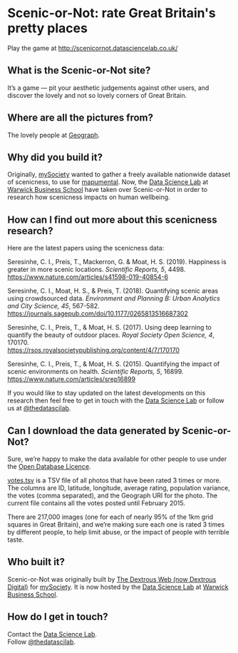 # Scenic-or-Not: rate Great Britain's pretty places

Play the game at http://scenicornot.datasciencelab.co.uk/

## What is the Scenic-or-Not site?

It’s a game — pit your aesthetic judgements against other users, and discover the lovely and not so lovely corners of Great Britain.

## Where are all the pictures from?

The lovely people at [Geograph](http://www.geograph.org.uk/).

## Why did you build it?

Originally, [mySociety](http://www.mysociety.org/) wanted to gather a freely available nationwide dataset of scenicness, to use for [mapumental](https://mapumental.com/). Now, the [Data Science Lab](http://www.datasciencelab.co.uk/) at [Warwick Business School](http://www.wbs.ac.uk/) have taken over Scenic-or-Not in order to research how scenicness impacts on human wellbeing.

## How can I find out more about this scenicness research?

Here are the latest papers using the scenicness data:

Seresinhe, C. I., Preis, T., Mackerron, G. & Moat, H. S. (2019). Happiness is greater in more scenic locations. _Scientific Reports, 5_, 4498.  
https://www.nature.com/articles/s41598-019-40854-6

Seresinhe, C. I., Moat, H. S., & Preis, T. (2018). Quantifying scenic areas using crowdsourced data. _Environment and Planning B: Urban Analytics and City Science, 45_, 567-582.  
https://journals.sagepub.com/doi/10.1177/0265813516687302

Seresinhe, C. I., Preis, T., & Moat, H. S. (2017). Using deep learning to quantify the beauty of outdoor places. _Royal Society Open Science, 4_, 170170.  
https://rsos.royalsocietypublishing.org/content/4/7/170170

Seresinhe, C. I., Preis, T., & Moat, H. S. (2015). Quantifying the impact of scenic environments on health. _Scientific Reports, 5_, 16899.  
https://www.nature.com/articles/srep16899

If you would like to stay updated on the latest developments on this research then feel free to get in touch with the [Data Science Lab](https://www.datasciencelab.co.uk/contact-us) or follow us at [@thedatascilab](https://twitter.com/thedatascilab).

## Can I download the data generated by Scenic-or-Not?

Sure, we’re happy to make the data available for other people to use under the [Open Database Licence](http://opendatacommons.org/licenses/odbl/).

[votes.tsv](http://scenicornot.datasciencelab.co.uk/votes.tsv) is a TSV file of all photos that have been rated 3 times or more. The columns are ID, latitude, longitude, average rating, population variance, the votes (comma separated), and the Geograph URI for the photo. The current file contains all the votes posted until February 2015.

There are 217,000 images (one for each of nearly 95% of the 1km grid squares in Great Britain), and we’re making sure each one is rated 3 times by different people, to help limit abuse, or the impact of people with terrible taste.

## Who built it?

Scenic-or-Not was originally built by [The Dextrous Web (now Dextrous Digital)](https://www.dxw.com/) for [mySociety](http://www.mysociety.org/). It is now hosted by the [Data Science Lab](http://datasciencelab.co.uk/) at [Warwick Business School](http://www.wbs.ac.uk/).

## How do I get in touch?

Contact the [Data Science Lab](https://www.datasciencelab.co.uk/contact-us).  
Follow [@thedatascilab](https://twitter.com/thedatascilab).
